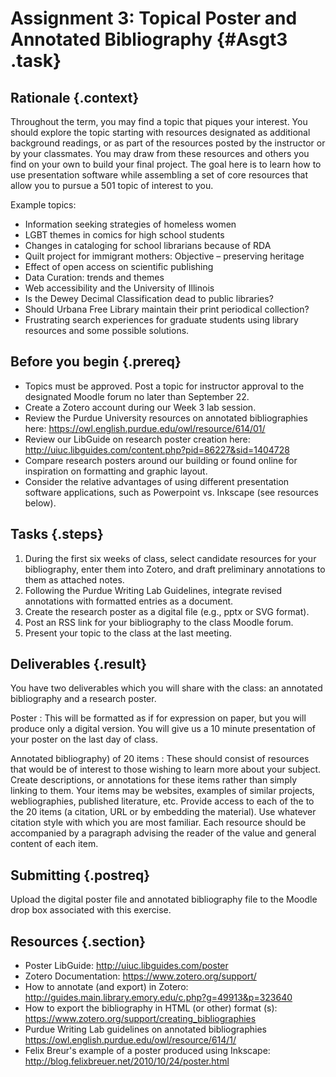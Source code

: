 # Assignment 3: Topical Poster and Annotated Bibliography  {#Asgt3 .task}

## Rationale {.context}
Throughout the term, you may find a topic that piques your interest. 
You should explore the topic starting with resources designated as additional
background readings, or as part of 
the resources posted by the instructor or by your classmates. You may draw 
from these resources and others you find on your own to build your final project. 
The goal here is 
to learn how to use presentation software while assembling
a set of core resources that allow you to pursue a 501 topic of interest to you.

Example topics:

- Information seeking strategies of homeless women
- LGBT themes in comics for high school students
- Changes in cataloging for school librarians because of RDA
- Quilt project for immigrant mothers:  Objective – preserving heritage
- Effect of open access on scientific publishing
- Data Curation: trends and themes
- Web accessibility and the University of Illinois
- Is the Dewey Decimal Classification dead to public libraries?
- Should Urbana Free Library maintain their print periodical collection?
- Frustrating search experiences for graduate students using library resources 
  and some possible solutions.

## Before you begin {.prereq}

- Topics must be approved. Post a topic for instructor approval to the 
  designated Moodle forum no later than September 22.
- Create a Zotero account during our Week 3 lab session.
- Review the Purdue University resources on annotated bibliographies here: 
  <https://owl.english.purdue.edu/owl/resource/614/01/> 
- Review our LibGuide on research poster creation here: 
  <http://uiuc.libguides.com/content.php?pid=86227&sid=1404728>
- Compare research posters around our building or found online for inspiration
   on formatting and graphic layout.
- Consider the relative advantages of using different presentation
  software applications, such as Powerpoint vs. Inkscape (see resources below).

## Tasks {.steps}  

1. During the first six weeks of class, select candidate resources for your
   bibliography, enter them into Zotero, and draft preliminary annotations to
   them as attached notes.
2. Following the Purdue Writing Lab Guidelines, integrate revised annotations with
   formatted entries as a document.
3. Create the research poster as a digital file (e.g., pptx or SVG format).
4. Post an RSS link for your bibliography to the class Moodle forum.
5. Present your topic to the class at the last meeting.

## Deliverables {.result}

You have two deliverables which you will share with the class: an annotated
bibliography and a research poster.

Poster
: This will be formatted as if for expression on paper, but you will produce only a digital version.
  You will give us a 10 minute presentation of your poster on the last day of class. 

Annotated bibliography) of 20 items
: These should consist of resources that would be of interest to those wishing to 
  learn more about your subject. Create descriptions, or annotations for these items
  rather than simply linking to them. Your items may be websites, 
  examples of similar projects, webliographies, 
  published literature, etc. Provide access to each of the to the 20 items 
  (a citation, URL or by embedding the material). Use whatever citation style
  with which you are most familiar.
  Each resource should be accompanied by a paragraph advising the reader
  of the value and general content of each item.

## Submitting {.postreq}
Upload the digital poster file and annotated bibliography
file to the Moodle drop box associated with this exercise.

## Resources {.section}

- Poster LibGuide: <http://uiuc.libguides.com/poster>
- Zotero Documentation: <https://www.zotero.org/support/>
- How to annotate (and export) in Zotero: 
<http://guides.main.library.emory.edu/c.php?g=49913&p=323640>
- How to export the bibliography in HTML (or other) format (s):
<https://www.zotero.org/support/creating_bibliographies> 
- Purdue Writing Lab guidelines on annotated bibliographies
<https://owl.english.purdue.edu/owl/resource/614/1/>
- Felix Breur's example of a poster produced using Inkscape:
<http://blog.felixbreuer.net/2010/10/24/poster.html>
